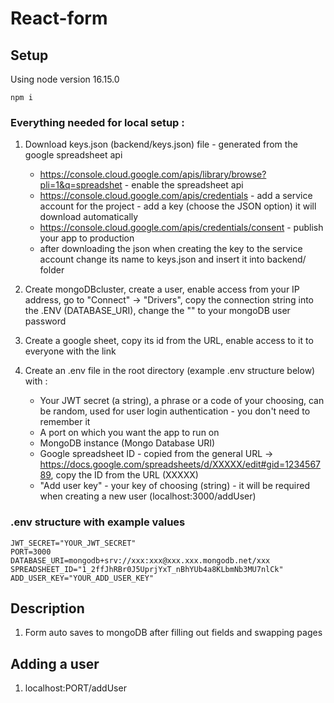 # React-form

## Setup

Using node version 16.15.0

```
npm i
```

### Everything needed for local setup :

1. Download keys.json (backend/keys.json) file - generated from the google spreadsheet api

   - https://console.cloud.google.com/apis/library/browse?pli=1&q=spreadshet - enable the spreadsheet api
   - https://console.cloud.google.com/apis/credentials - add a service account for the project - add a key (choose the JSON option) it will download automatically
   - https://console.cloud.google.com/apis/credentials/consent - publish your app to production
   - after downloading the json when creating the key to the service account change its name to keys.json and insert it into backend/ folder

2. Create mongoDBcluster, create a user, enable access from your IP address, go to "Connect" -> "Drivers", copy the connection string into the .ENV (DATABASE_URI), change the "<password>" to your mongoDB user password

3. Create a google sheet, copy its id from the URL, enable access to it to everyone with the link

4. Create an .env file in the root directory (example .env structure below) with :

   - Your JWT secret (a string), a phrase or a code of your choosing, can be random, used for user login authentication - you don't need to remember it
   - A port on which you want the app to run on
   - MongoDB instance (Mongo Database URI)
   - Google spreadsheet ID - copied from the general URL -> https://docs.google.com/spreadsheets/d/XXXXX/edit#gid=123456789, copy the ID from the URL (XXXXX)
   - "Add user key" - your key of choosing (string) - it will be required when creating a new user (localhost:3000/addUser)

### .env structure with example values

```
JWT_SECRET="YOUR_JWT_SECRET"
PORT=3000
DATABASE_URI=mongodb+srv://xxx:xxx@xxx.xxx.mongodb.net/xxx
SPREADSHEET_ID="1_2ffJhRBr0J5UprjYxT_nBhYUb4a8KLbmNb3MU7nlCk"
ADD_USER_KEY="YOUR_ADD_USER_KEY"
```

## Description

1. Form auto saves to mongoDB after filling out fields and swapping pages

## Adding a user

1. localhost:PORT/addUser
